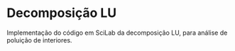 # Decomposição LU
Implementação do código em SciLab da decomposição LU, para análise de poluição de interiores.
